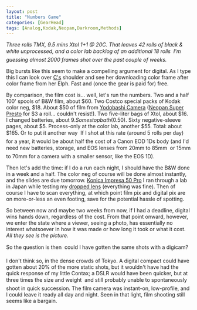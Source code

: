 ```yaml
---
layout: post
title: "Numbers Game"
categories: [GearHead]
tags: [Analog,Kodak,Neopan,Darkroom,Methods]
---
```

<i>Three rolls TMX, 9.5 mins Xtol 1+1 @ 20C. That leaves 42 rolls of black &amp; white unprocessed, and a color lab backlog of an additional 18 rolls &#151; I'm guessing almost 2000 frames shot over the past couple of weeks.</i>

Big bursts like this seem to make a compelling argument for digital. As I type this I can look over <a href="http://www.geekychick.net/">C's</a> shoulder and see her downloading color frame after color frame from her Elph. Fast and (once the gear is paid for) free.

By comparison, the film cost is... well, let's run the numbers. Two and a half 100' spools of B&W film, about $60. Two Costco special packs of Kodak color neg, $18. About $50 of film from <a href="http://www.yodobashi.co.jp/">Yodobashi Camera</a> (<a href="http://www.photo.net/bboard/q-and-a-fetch-msg?msg_id=000x6f">Neopan Super Presto</a> for $3 a roll... couldn't resist!). Two five-liter bags of Xtol, about $16. I changed batteries, about $9. Some stop bath ($0.50). Sixty negative-sleeve pages, about $5. Process-only at the color lab, another $55. Total: about $165. Or to put it another way &#151; If I shot at this rate (around 5 rolls per day) for a year, it would be about half the cost of a Canon EOD 1Ds body (and I'd need new batteries, storage, and EOS lenses from 20mm to 85mm &#151; or 15mm to 70mm for a camera with a smaller sensor, like the EOS 1D).

Then let's add the time: if I do a run each night, I should have the B&W done in a week and a half. The color neg of course will be done almost instantly, and the slides are due tomorrow. <a href="http://www.konicaphoto.co.uk/film/kifilm.htm">Konica Impresa 50 Pro</a> I ran through a lab  in Japan while testing my <a href="https://www.botzilla.com/blog/archives/000129.html">dropped lens</a> (everything was fine). Then of course I have to scan everything, at which point film pix and digital pix are on more-or-less an even footing, save for the potential hassle of spotting.

So between now and maybe two weeks from now, if I had a deadline, digital wins hands down, regardless of the cost. From that point onward, however, we enter the state where a viewer, seeing a photo, has essentially no interest whatsoever in how it was made or how long it took or what it cost. <i>All they see is the picture.</i>

So the question is then &#151; could I have gotten the same shots with a digicam?

I don't think so, in the dense crowds of Tokyo. A digital compact could have gotten about 20% of the more static shots, but it wouldn't have had the quick response of my little Contax; a DSLR would have been quicker, but at three times the size and weight &#151; and still probably unable to spontaneously shoot in quick succession. The film camera was instant-on, low-profile, and I could leave it ready all day and night. Seen in that light, film shooting still seems like a bargain.
